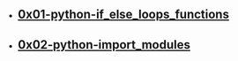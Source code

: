 + ## [0x01-python-if_else_loops_functions](https://github.com/yusuff-fatorisa/brainstormers/tree/master/python/0x01-python-if_else_loops_functions)


+ ## [0x02-python-import_modules](https://github.com/yusuff-fatorisa/brainstormers/tree/master/python/0x02-python-import_modules)
